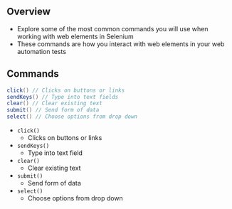 ## Overview
- Explore some of the most common commands you will use when working with web elements in Selenium
- These commands are how you interact with web elements in your web automation tests
## Commands
```java
click() // Clicks on buttons or links
sendKeys() // Type into text fields
clear() // Clear existing text
submit() // Send form of data
select() // Choose options from drop down
```
- `click()`
	- Clicks on buttons or links
- `sendKeys()`
	- Type into text field
- `clear()`
	- Clear existing text
- `submit()`
	- Send form of data
- `select()`
	- Choose options from drop down
